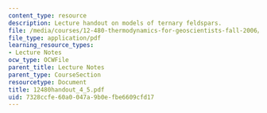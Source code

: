 ```yaml
---
content_type: resource
description: Lecture handout on models of ternary feldspars.
file: /media/courses/12-480-thermodynamics-for-geoscientists-fall-2006/7328ccfe60a0047a9b0efbe6609cfd17_12480handout_4_5.pdf
file_type: application/pdf
learning_resource_types:
- Lecture Notes
ocw_type: OCWFile
parent_title: Lecture Notes
parent_type: CourseSection
resourcetype: Document
title: 12480handout_4_5.pdf
uid: 7328ccfe-60a0-047a-9b0e-fbe6609cfd17
---
```

